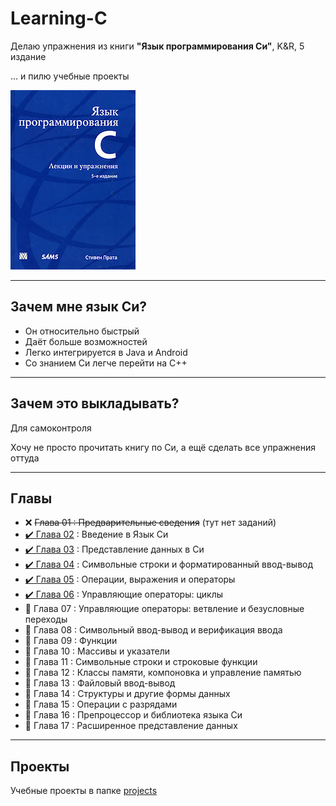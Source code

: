 # Learning-C

Делаю упражнения из книги **"Язык программирования Си"**, K&amp;R, 5 издание

... и пилю учебные проекты

![book](https://raw.githubusercontent.com/andybeardness/Learning-C/main/imgs/book.jpg)

----

## Зачем мне язык Си?

- Он относительно быстрый
- Даёт больше возможностей
- Легко интегрируется в Java и Android
- Со знанием Си легче перейти на C++

----

## Зачем это выкладывать?

Для самоконтроля

Хочу не просто прочитать книгу по Си, а ещё сделать все упражнения оттуда

----

## Главы

- ❌ ~~Глава 01 : Предварительные сведения~~ (тут нет заданий)
- [✔️ Глава 02](https://github.com/andybeardness/Learning-C/tree/main/chapter-2) : Введение в Язык Си
- [✔️ Глава 03](https://github.com/andybeardness/Learning-C/tree/main/chapter-3) : Представление данных в Си
- [✔️ Глава 04](https://github.com/andybeardness/Learning-C/tree/main/chapter-4) : Cимвольные  строки и  форматированный ввод-вывод
- [✔️ Глава 05](https://github.com/andybeardness/Learning-C/tree/main/chapter-5) : Операции, выражения и операторы
- [✔️ Глава 06](https://github.com/andybeardness/Learning-C/tree/main/chapter-6) : Управляющие операторы: циклы
- 🔸 Глава 07 : Управляющие операторы: ветвление и безусловные переходы
- 🔸 Глава 08 : Символьный ввод-вывод и верификация ввода
- 🔸 Глава 09 : Функции
- 🔸 Глава 10 : Массивы и указатели
- 🔸 Глава 11 : Символьные строки и строковые функции
- 🔸 Глава 12 : Классы памяти, компоновка и управление памятью
- 🔸 Глава 13 : Файловый ввод-вывод
- 🔸 Глава 14 : Структуры и другие формы данных
- 🔸 Глава 15 : Операции с разрядами
- 🔸 Глава 16 : Препроцессор и библиотека языка Си
- 🔸 Глава 17 : Расширенное представление данных
----

## Проекты

Учебные проекты в папке [projects](https://github.com/andybeardness/Learning-C/tree/main/projects)
